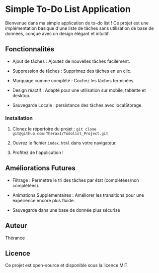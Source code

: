 
# Simple To-Do List Application

Bienvenue dans ma simple application de to-do list ! Ce projet est une implémentation basique d'une liste de tâches sans utilisation de base de données, conçue avec un design élégant et intuitif.

## Fonctionnalités
- Ajout de tâches : Ajoutez de nouvelles tâches facilement.

- Suppression de tâches : Supprimez des tâches en un clic.

- Marquage comme complété : Cochez les tâches terminées.

- Design réactif : Adapté pour une utilisation sur mobile, tablette et desktop.
- Sauvegarde Locale : persistance des tâches avec localStorage.

### Installation
1. Clonez le répertoire du projet :
    ```git clone git@github.com:Therax1/Todolist_Project.git```

2. Ouvrez le fichier ``` index.html ``` dans votre navigateur.

3. Profitez de l'application !

## Améliorations Futures
- Filtrage : Permettre le tri des tâches par état (complétées/non complétées).

- Animations Supplémentaires : Améliorer les transitions pour une expérience encore plus fluide.

- Sauvegarde dans une base de donnée plus sécurisé

## Auteur
Thérance 
## Licence

Ce projet est open-source et disponible sous la licence MIT.
